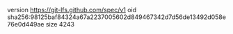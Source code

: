 version https://git-lfs.github.com/spec/v1
oid sha256:98125baf84324a67a2237005602d849467342d7d56de13492d058e76e0d449ae
size 4243
